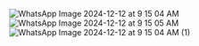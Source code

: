 ![WhatsApp Image 2024-12-12 at 9 15 04 AM](https://github.com/user-attachments/assets/af3c2e90-ae0a-4705-a298-a670d4d58179)
![WhatsApp Image 2024-12-12 at 9 15 05 AM](https://github.com/user-attachments/assets/fd273db4-20ff-4ae0-966a-c3391b8aefe0)
![WhatsApp Image 2024-12-12 at 9 15 04 AM (1)](https://github.com/user-attachments/assets/1f650111-668f-460c-ab38-d7fd557499f0)

